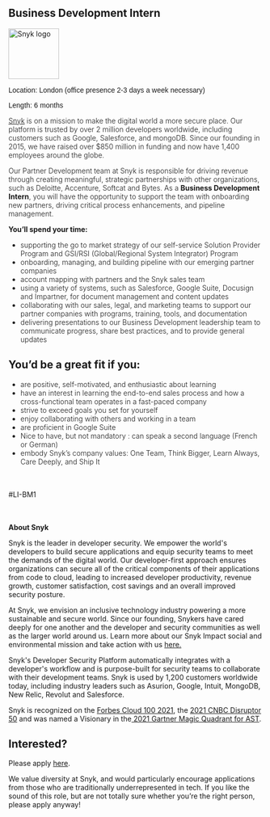 Business Development Intern
---

<img src="https://res.cloudinary.com/snyk/image/upload/v1537345894/press-kit/brand/logo-black.png" width="100" alt="Snyk logo" />

<p><span style="font-family: helvetica, arial, sans-serif;">Location: London (office presence 2-3 days a week necessary)</span></p>
<p><span style="font-family: helvetica, arial, sans-serif;">Length: 6 months</span></p>
<p><a href="https://snyk.io/"><span style="font-weight: 300;">Snyk</span></a><span style="font-weight: 300;"> is on a mission to make the digital world a more secure place. Our platform is trusted by over 2 million developers worldwide, including customers such as Google, Salesforce, and mongoDB. Since our founding in 2015, we have raised over $850 million in funding and now have 1,400 employees around the globe.&nbsp;</span></p>
<p><span style="font-weight: 300;">Our Partner Development team at Snyk is responsible for driving revenue through creating meaningful, strategic partnerships with other organizations, such as Deloitte, Accenture, Softcat and Bytes. As a</span><span style="font-weight: 300;"> </span><strong>Business Development Intern</strong><span style="font-weight: 300;">, you will have the opportunity to support the team with onboarding new partners, driving critical process enhancements, and pipeline management.&nbsp;</span></p>
<p><strong>You’ll spend your time:&nbsp;</strong></p>
<ul>
<li style="font-weight: 300;"><span style="font-weight: 300;">supporting the go to market strategy of our self-service Solution Provider Program and GSI/RSI (Global/Regional System Integrator) Program</span></li>
<li style="font-weight: 300;"><span style="font-weight: 300;">onboarding, managing, and building pipeline with our emerging partner companies</span></li>
<li style="font-weight: 300;"><span style="font-weight: 300;">account mapping with partners and the Snyk sales team</span></li>
<li style="font-weight: 300;"><span style="font-weight: 300;">using a variety of systems, such as Salesforce, Google Suite, Docusign and Impartner, for document management and content updates</span></li>
<li style="font-weight: 300;"><span style="font-weight: 300;">collaborating with our sales, legal, and marketing teams to support our partner companies with programs, training, tools, and documentation</span></li>
<li style="font-weight: 300;"><span style="font-weight: 300;">delivering presentations to our Business Development leadership team to communicate progress, share best practices, and to provide general updates</span></li>
</ul>
<h2><strong>You’d be a great fit if you:&nbsp;</strong></h2>
<ul>
<li style="font-weight: 300;"><span style="font-weight: 300;">are positive, self-motivated, and enthusiastic about learning&nbsp;</span></li>
<li style="font-weight: 300;"><span style="font-weight: 300;">have an interest in learning the end-to-end sales process and how a cross-functional team operates in a fast-paced company&nbsp;</span></li>
<li style="font-weight: 300;"><span style="font-weight: 300;">strive to exceed goals you set for yourself</span></li>
<li style="font-weight: 300;"><span style="font-weight: 300;">enjoy collaborating with others and working in a team</span></li>
<li style="font-weight: 300;"><span style="font-weight: 300;">are proficient in Google Suite</span></li>
<li style="font-weight: 300;"><span style="font-weight: 300;">Nice to have, but not mandatory : can speak a second language (French or German)</span></li>
<li style="font-weight: 300;"><span style="font-weight: 300;">embody Snyk’s company values: One Team, Think Bigger, Learn Always, Care Deeply, and Ship It&nbsp;</span></li>
</ul>
<p><br><br>#LI-BM1<br><br><br></p><div class="content-conclusion"><p><strong>About Snyk</strong></p>
<p><span style="font-weight: 400;">Snyk is the leader in developer security. We empower the world's developers to build secure applications and equip security teams to meet the demands of the digital world. Our developer-first approach ensures organizations can secure all of the critical components of their applications from code to cloud, leading to increased developer productivity, revenue growth, customer satisfaction, cost savings and an overall improved security posture.&nbsp;</span></p>
<p><span style="font-weight: 400;">At Snyk, we envision an inclusive technology industry powering a more sustainable and secure world.</span> <span style="font-weight: 400;">Since our founding, Snykers have cared deeply for one another and the developer and security communities as well as the larger world around us. Learn more about our Snyk Impact social and environmental mission and take action with us </span><a href="https://snyk.io/about/snyk-impact/"><span style="font-weight: 400;">here.</span></a></p>
<p><span style="font-weight: 400;">Snyk's Developer Security Platform automatically integrates with a developer's workflow and is purpose-built for security teams to collaborate with their development teams. Snyk is used by 1,200 customers worldwide today, including industry leaders such as Asurion, Google, Intuit, MongoDB, New Relic, Revolut and Salesforce.</span></p>
<p><span style="font-weight: 400;">Snyk is recognized on the </span><a href="https://www.forbes.com/cloud100/#6f24b5ba5f94"><span style="font-weight: 400;">Forbes Cloud 100 2021</span></a><span style="font-weight: 400;">, the </span><a href="https://www.cnbc.com/2021/05/25/these-are-the-2021-cnbc-disruptor-50-companies.html"><span style="font-weight: 400;">2021 CNBC Disruptor 50</span></a><span style="font-weight: 400;"> and was named a Visionary in the</span><a href="https://snyk.io/blog/snyk-visionary-2021-gartner-magic-quadrant-for-ast/"><span style="font-weight: 400;"> 2021 Gartner Magic Quadrant for AST</span></a><span style="font-weight: 400;">.</span></p></div>

Interested?
---

Please apply [here](https://boards.greenhouse.io/snyk/jobs/6354381002#app).

We value diversity at Snyk, and would particularly encourage applications from those who are traditionally underrepresented in tech.
If you like the sound of this role, but are not totally sure whether you’re the right person, please apply anyway!
